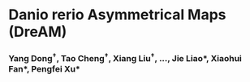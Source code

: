 # Danio rerio Asymmetrical Maps (DreAM)

### Yang Dong<sup>†</sup>,  Tao Cheng<sup>†</sup>, Xiang Liu<sup>†</sup>,  ..., Jie Liao*, Xiaohui Fan*, Pengfei Xu*

